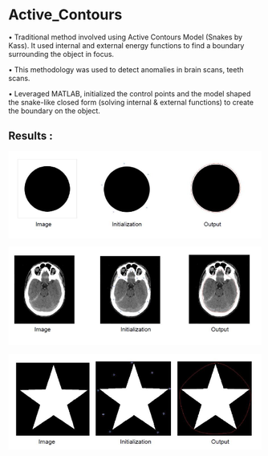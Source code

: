 # Active_Contours

• Traditional method involved using Active Contours Model (Snakes by Kass). It used internal and external energy functions to find a boundary surrounding the object in focus. 

• This methodology was used to detect anomalies in brain scans, teeth scans.

• Leveraged MATLAB, initialized the control points and the model shaped the snake-like closed form (solving internal & external functions) to create the boundary on the object.

## Results :

<p align="center">
  <img src="/images/res1.JPG">
</p>


<p align="center">
  <img src="/images/res2.JPG">
</p>


<p align="center">
  <img src="/images/res3.JPG">
</p>

